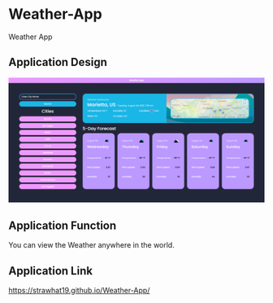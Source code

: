 # Weather-App
Weather App

## Application Design
![A user can store upcoming small work events to cycle through and list out for the work day.](./assets/css/images/designs/Weather-App-Google-Map.png)

## Application Function

You can view the Weather anywhere in the world.

## Application Link
https://strawhat19.github.io/Weather-App/